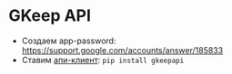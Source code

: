 # GKeep API

- Создаем app-password:  https://support.google.com/accounts/answer/185833
- Ставим [апи-клиент](https://github.com/kiwiz/gkeepapi): `pip install gkeepapi` 